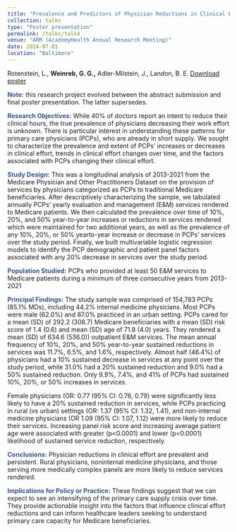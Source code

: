 ```yaml
---
title: "Prevalence and Predictors of Physician Reductions in Clinical Effort: A Nationwide, Longitudinal Analysis"
collection: talks
type: "Poster presentation"
permalink: /talks/talk4
venue: "ARM (AcademyHealth Annual Research Meeting)"
date: 2024-07-01
location: "Baltimore"
---
```


Rotenstein, L., <b>Weinreb, G. G.,</b> Adler-Milstein, J., Landon, B. E. [Download poster](https://gabeweinreb.github.io/files/Prevalence%20and%20Predictors%20Care%20Poster%20Lisa%20-%20LR%206.26.pdf)

<b style="color:#34568b">Note:</b> this research project evolved between the abstract submission and final poster presentation. The latter supersedes.

<b style="color:#34568b">Research Objectives:</b> While 40% of doctors report an intent to reduce their clinical hours,
the true prevalence of physicians decreasing their work effort is unknown. There is particular
interest in understanding these patterns for primary care physicians (PCPs), who are already in short supply. We sought to characterize the prevalence and extent of PCPs’ increases or decreases in clinical effort, trends
in clinical effort changes over time, and the factors associated with PCPs changing their clinical effort.

<b style="color:#34568b">Study Design:</b> This was a longitudinal analysis of 2013-2021 from the Medicare Physician and Other
Practitioners Dataset on the provision of services by physicians categorized as PCPs to traditional
Medicare beneficiaries. After descriptively characterizing the sample, we tabulated annually PCPs’ yearly
evaluation and management (E&M) services rendered to Medicare patients. We then calculated the
prevalence over time of 10%, 20%, and 50% year-to-year increases or reductions in services rendered
which were maintained for two additional years, as well as the prevalence of any 10%, 20%, or 50% yearto-year increase or decrease in PCPs’ services over the study period. Finally, we built multivariable logistic
regression models to identify the PCP demographic and patient panel factors associated with any 20%
decrease in services over the study period.

<b style="color:#34568b">Population Studied:</b> PCPs who provided at least 50 E&M services to Medicare patients during a minimum
of three consecutive years from 2013-2021

<b style="color:#34568b">Principal Findings:</b>
The study sample was comprised of 154,783 PCPs (85.1% MDs), including 44.2% internal medicine
physicians. Most PCPs were male (62.0%) and 87.0% practiced in an urban setting. PCPs cared for a mean
(SD) of 292.2 (308.7) Medicare beneficiaries with a mean (SD) risk score of 1.4 (0.6) and mean (SD) age of
71.8 (4.0) years. They rendered a mean (SD) of 634.6 (536.0)) outpatient E&M services.
The mean annual frequency of 10%, 20%, and 50% year-to-year sustained reductions in services was
11.7%, 6.5%, and 1.6%, respectively. Almost half (46.4%) of physicians had a 10% sustained decrease in
services at any point over the study period, while 31.0% had a 20% sustained reduction and 9.0% had a
50% sustained reduction. Only 9.9%, 7.4%, and 41% of PCPs had sustained 10%, 20%, or 50% increases in
services.

Female physicians (OR: 0.77 (95% CI: 0.76, 0.79) were significantly less likely to have a 20% sustained
reduction in services, while PCPs practicing in rural (vs urban) settings (OR: 1.37 (95% CI: 1.32, 1.41), and
non-internal medicine physicians (OR 1.09 (95% CI: 1.07, 1.12) were more likely to reduce their services.
Increasing panel risk score and increasing average patient age were associated with greater (p<0.0001)
and lower (p<0.0001) likelihood of sustained service reduction, respectively.

<b style="color:#34568b">Conclusions:</b> Physician reductions in clinical effort are prevalent and persistent. Rural physicians, noninternal medicine physicians, and those serving more medically complex panels are more likely to reduce
services rendered.

<b style="color:#34568b">Implications for Policy or Practice:</b> These findings suggest that we can expect to see an intensifying of the
primary care supply crisis over time. They provide actionable insight into the factors that influence
clinical effort reductions and can inform healthcare leaders seeking to understand primary care capacity
for Medicare beneficiaries.
